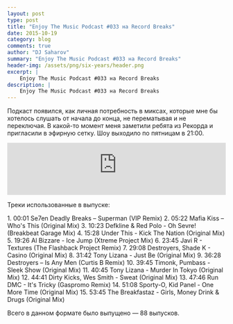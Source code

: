 ```yaml
---
layout: post
type: post
title: "Enjoy The Music Podcast #033 на Record Breaks"
date: 2015-10-19
category: blog
comments: true
author: "DJ Saharov"
summary: "Enjoy The Music Podcast #033 на Record Breaks"
header-img: /assets/png/six-years/header.png
excerpt: |
    Enjoy The Music Podcast #033 на Record Breaks
description: |
    Enjoy The Music Podcast #033 на Record Breaks
---
```


<p>
<span class="firstcharacter">П</span>одкаст появился, как личная потребность в миксах, которые мне бы хотелось слушать от начала до конца, не перематывая и не переключая. В какой-то момент меня заметили ребята из Рекорда и пригласили в эфирную сетку. Шоу выходило по пятницам в 21:00.
</p>

<iframe width="100%" height="120" src="https://player-widget.mixcloud.com/widget/iframe/?hide_cover=1&feed=%2Fdjsaharovofficial%2Fenjoy-the-music-podcast-033%2F" frameborder="0" allow="encrypted-media; fullscreen; autoplay; idle-detection; speaker-selection; web-share;" ></iframe>

<p>Треки использованные в выпуске:</p>
1. 00:01 Se7en Deadly Breaks – Superman (VIP Remix)
2. 05:22 Mafia Kiss – Who's This (Original Mix)
3. 10:23 Defkline & Red Polo - Oh Sevre! (Breakbeat Garage Mix)
4. 15:28 Under This - Kick The Nation (Original Mix)
5. 19:26 Al Bizzare - Ice Jump (Xtreme Project Mix)
6. 23:45 Javi R - Textures (The Flashback Project Remix)
7. 29:08 Destroyers, Shade K - Casino (Original Mix)
8. 31:42 Tony Lizana - Just Be (Original Mix)
9. 36:28 Destroyers – Is Any Men (Curtis B Remix)
10. 39:45 Timonk, Pumbass - Sleek Show (Original Mix)
11. 40:45 Tony Lizana - Murder In Tokyo (Original Mix)
12. 44:41 Dirty Kicks, Wes Smith - Sweat (Original Mix)
13. 47:46 Run DMC - It's Tricky (Gaspromo Remix)
14. 51:08 Sporty-O, Kid Panel - One More Time (Original Mix)
15. 53:45 The Breakfastaz - Girls, Money Drink & Drugs (Original Mix)

<p>Всего в данном формате было выпущено &mdash; 88 выпусков.</p>